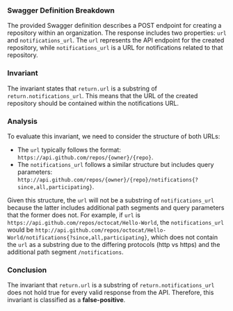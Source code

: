 ### Swagger Definition Breakdown
The provided Swagger definition describes a POST endpoint for creating a repository within an organization. The response includes two properties: `url` and `notifications_url`. The `url` represents the API endpoint for the created repository, while `notifications_url` is a URL for notifications related to that repository.

### Invariant
The invariant states that `return.url` is a substring of `return.notifications_url`. This means that the URL of the created repository should be contained within the notifications URL.

### Analysis
To evaluate this invariant, we need to consider the structure of both URLs:
- The `url` typically follows the format: `https://api.github.com/repos/{owner}/{repo}`.
- The `notifications_url` follows a similar structure but includes query parameters: `http://api.github.com/repos/{owner}/{repo}/notifications{?since,all,participating}`.

Given this structure, the `url` will not be a substring of `notifications_url` because the latter includes additional path segments and query parameters that the former does not. For example, if `url` is `https://api.github.com/repos/octocat/Hello-World`, the `notifications_url` would be `http://api.github.com/repos/octocat/Hello-World/notifications{?since,all,participating}`, which does not contain the `url` as a substring due to the differing protocols (http vs https) and the additional path segment `/notifications`.

### Conclusion
The invariant that `return.url` is a substring of `return.notifications_url` does not hold true for every valid response from the API. Therefore, this invariant is classified as a **false-positive**.

